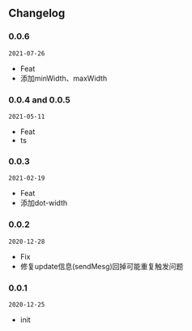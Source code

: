## Changelog

### 0.0.6

`2021-07-26`

- Feat
 - 添加minWidth、maxWidth

### 0.0.4 and 0.0.5

`2021-05-11`

- Feat
 - ts

### 0.0.3

`2021-02-19`

- Feat
 - 添加dot-width
### 0.0.2

`2020-12-28`

- Fix
 - 修复update信息(sendMesg)回掉可能重复触发问题

### 0.0.1

`2020-12-25`

- init
